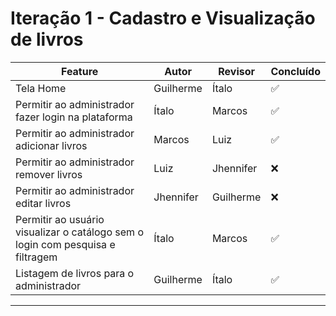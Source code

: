 # Iteração 1 - Cadastro e Visualização de livros

| Feature                                                                        | Autor     | Revisor   | Concluído |
| ------------------------------------------------------------------------------ | --------- | --------- | --------- |
| Tela Home                                                                      | Guilherme | Ítalo     | ✅        |
| Permitir ao administrador fazer login na plataforma                            | Ítalo     | Marcos    | ✅        |
| Permitir ao administrador adicionar livros                                     | Marcos    | Luiz      | ✅        |
| Permitir ao administrador remover livros                                       | Luiz      | Jhennifer | ❌        |
| Permitir ao administrador editar livros                                        | Jhennifer | Guilherme | ❌        |
| Permitir ao usuário visualizar o catálogo sem o login com pesquisa e filtragem | Ítalo     | Marcos    | ✅        |
| Listagem de livros para o administrador                                        | Guilherme | Ítalo     | ✅            |

---
